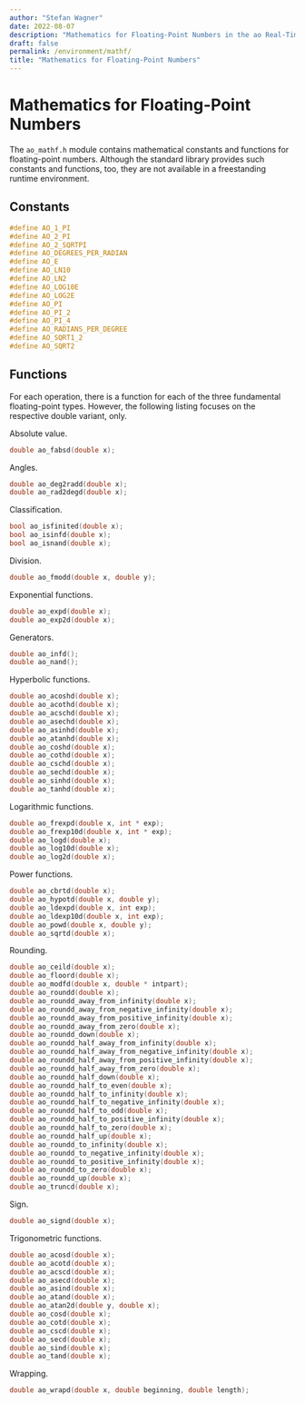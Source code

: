 ```yaml
---
author: "Stefan Wagner"
date: 2022-08-07
description: "Mathematics for Floating-Point Numbers in the ao Real-Time Operating System (RTOS)."
draft: false
permalink: /environment/mathf/
title: "Mathematics for Floating-Point Numbers"
---
```


# Mathematics for Floating-Point Numbers

The `ao_mathf.h` module contains mathematical constants and functions for floating-point numbers. Although the standard library provides such constants and functions, too, they are not available in a freestanding runtime environment.

## Constants

```c
#define AO_1_PI
#define AO_2_PI
#define AO_2_SQRTPI
#define AO_DEGREES_PER_RADIAN
#define AO_E
#define AO_LN10
#define AO_LN2
#define AO_LOG10E
#define AO_LOG2E
#define AO_PI
#define AO_PI_2
#define AO_PI_4
#define AO_RADIANS_PER_DEGREE
#define AO_SQRT1_2
#define AO_SQRT2
```

## Functions

For each operation, there is a function for each of the three fundamental floating-point types. However, the following listing focuses on the respective double variant, only.

Absolute value.

```c
double ao_fabsd(double x);
```

Angles.

```c
double ao_deg2radd(double x);
double ao_rad2degd(double x);
```

Classification.

```c
bool ao_isfinited(double x);
bool ao_isinfd(double x);
bool ao_isnand(double x);
```

Division.

```c
double ao_fmodd(double x, double y);
```

Exponential functions.

```c
double ao_expd(double x);
double ao_exp2d(double x);
```

Generators.

```c
double ao_infd();
double ao_nand();
```

Hyperbolic functions.

```c
double ao_acoshd(double x);
double ao_acothd(double x);
double ao_acschd(double x);
double ao_asechd(double x);
double ao_asinhd(double x);
double ao_atanhd(double x);
double ao_coshd(double x);
double ao_cothd(double x);
double ao_cschd(double x);
double ao_sechd(double x);
double ao_sinhd(double x);
double ao_tanhd(double x);
```

Logarithmic functions.

```c
double ao_frexpd(double x, int * exp);
double ao_frexp10d(double x, int * exp);
double ao_logd(double x);
double ao_log10d(double x);
double ao_log2d(double x);
```

Power functions.

```c
double ao_cbrtd(double x);
double ao_hypotd(double x, double y);
double ao_ldexpd(double x, int exp);
double ao_ldexp10d(double x, int exp);
double ao_powd(double x, double y);
double ao_sqrtd(double x);
```

Rounding.

```c
double ao_ceild(double x);
double ao_floord(double x);
double ao_modfd(double x, double * intpart);
double ao_roundd(double x);
double ao_roundd_away_from_infinity(double x);
double ao_roundd_away_from_negative_infinity(double x);
double ao_roundd_away_from_positive_infinity(double x);
double ao_roundd_away_from_zero(double x);
double ao_roundd_down(double x);
double ao_roundd_half_away_from_infinity(double x);
double ao_roundd_half_away_from_negative_infinity(double x);
double ao_roundd_half_away_from_positive_infinity(double x);
double ao_roundd_half_away_from_zero(double x);
double ao_roundd_half_down(double x);
double ao_roundd_half_to_even(double x);
double ao_roundd_half_to_infinity(double x);
double ao_roundd_half_to_negative_infinity(double x);
double ao_roundd_half_to_odd(double x);
double ao_roundd_half_to_positive_infinity(double x);
double ao_roundd_half_to_zero(double x);
double ao_roundd_half_up(double x);
double ao_roundd_to_infinity(double x);
double ao_roundd_to_negative_infinity(double x);
double ao_roundd_to_positive_infinity(double x);
double ao_roundd_to_zero(double x);
double ao_roundd_up(double x);
double ao_truncd(double x);
```

Sign.

```c
double ao_signd(double x);
```

Trigonometric functions.

```c
double ao_acosd(double x);
double ao_acotd(double x);
double ao_acscd(double x);
double ao_asecd(double x);
double ao_asind(double x);
double ao_atand(double x);
double ao_atan2d(double y, double x);
double ao_cosd(double x);
double ao_cotd(double x);
double ao_cscd(double x);
double ao_secd(double x);
double ao_sind(double x);
double ao_tand(double x);
```

Wrapping.

```c
double ao_wrapd(double x, double beginning, double length);
```
